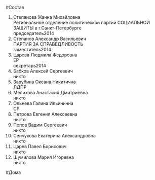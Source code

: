 #Состав  
1. Степанова Жанна Михайловна  
    Региональное отделение политической партии СОЦИАЛЬНОЙ ЗАЩИТЫ в г.Санкт-Петербурге  
    председатель2014  
2. Степанов Александр Васильевич  
    ПАРТИЯ ЗА СПРАВЕДЛИВОСТЬ  
    заместитель2014  
3. Царева Людмила Федоровна  
    ЕР  
    секретарь2014  
4. Бабков Алексей Сергеевич  
     никто  
5. Зарубина Оксана Никитична  
    ЛДПР  
6. Мелихова Анастасия Дмитриевна  
    никто  
7. Ольнева Галина Ильинична  
    СР  
8. Петрова Евгения Алексеевна  
    никто  
9. Попов Вадим Сергеевич  
    никто  
10. Сенчукова Екатерина Александровна  
    никто  
11. Царев Павел Борисович  
    никто  
12. Шумилова Мария Игоревна  
    никто  
  
#Дома  
